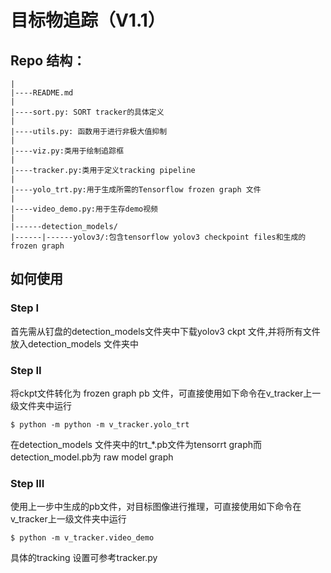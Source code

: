 # 目标物追踪（V1.1）

## Repo 结构：

    |
    |----README.md
    |
    |----sort.py: SORT tracker的具体定义
    |
    |----utils.py: 函数用于进行非极大值抑制
    |
    |----viz.py:类用于绘制追踪框
    |
    |----tracker.py:类用于定义tracking pipeline
    |
    |----yolo_trt.py:用于生成所需的Tensorflow frozen graph 文件
    |
    |----video_demo.py:用于生存demo视频
    |
    |------detection_models/
    |------|------yolov3/:包含tensorflow yolov3 checkpoint files和生成的frozen graph



## 如何使用
### Step I
首先需从钉盘的detection_models文件夹中下载yolov3 ckpt 文件,并将所有文件放入detection_models 文件夹中
### Step II
将ckpt文件转化为 frozen graph pb 文件，可直接使用如下命令在v_tracker上一级文件夹中运行

```bashrc
$ python -m python -m v_tracker.yolo_trt
```
在detection_models 文件夹中的trt_*.pb文件为tensorrt graph而detection_model.pb为 raw model graph

### Step III
使用上一步中生成的pb文件，对目标图像进行推理，可直接使用如下命令在v_tracker上一级文件夹中运行
```bashrc
$ python -m v_tracker.video_demo
```
具体的tracking 设置可参考tracker.py

